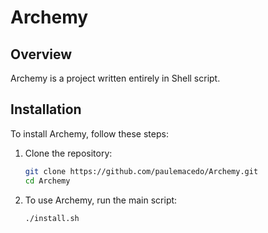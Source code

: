 # Archemy

## Overview
Archemy is a project written entirely in Shell script.

## Installation
To install Archemy, follow these steps:

1. Clone the repository:
   ```sh
   git clone https://github.com/paulemacedo/Archemy.git
   cd Archemy
   ```

2. To use Archemy, run the main script:
    ```sh
    ./install.sh
    ```
